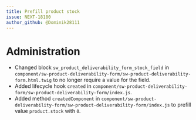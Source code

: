 ```yaml
---
title: Prefill product stock
issue: NEXT-18180
author_github: @Dominik28111
---
```

# Administration
* Changed block `sw_product_deliverability_form_stock_field` in `component/sw-product-deliverability-form/sw-product-deliverability-form.html.twig` to no longer require a value for the field. 
* Added lifecycle hook `created` in `component/sw-product-deliverability-form/sw-product-deliverability-form/index.js`. 
* Added method `createdComponent` in `component/sw-product-deliverability-form/sw-product-deliverability-form/index.js` to prefill value `product.stock` with `0`.
